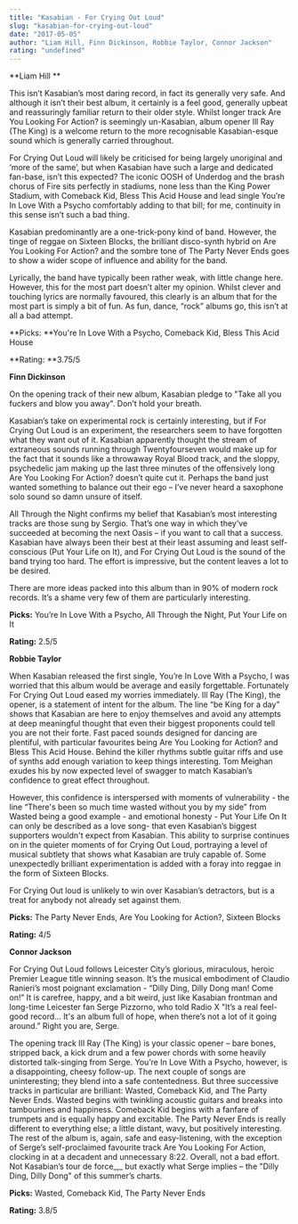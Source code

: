 ```yaml
---
title: "Kasabian - For Crying Out Loud"
slug: "kasabian-for-crying-out-loud"
date: "2017-05-05"
author: "Liam Hill, Finn Dickinson, Robbie Taylor, Connor Jackson"
rating: "undefined"
---
```


**Liam Hill **

This isn’t Kasabian’s most daring record, in fact its generally very safe. And although it isn’t their best album, it certainly is a feel good, generally upbeat and reassuringly familiar return to their older style. Whilst longer track Are You Looking For Action? is seemingly un-Kasabian, album opener Ill Ray (The King) is a welcome return to the more recognisable Kasabian-esque sound which is generally carried throughout.

For Crying Out Loud will likely be criticised for being largely unoriginal and ‘more of the same’, but when Kasabian have such a large and dedicated fan-base, isn’t this expected? The iconic OOSH of Underdog and the brash chorus of Fire sits perfectly in stadiums, none less than the King Power Stadium, with Comeback Kid, Bless This Acid House and lead single You’re In Love With a Psycho comfortably adding to that bill; for me, continuity in this sense isn’t such a bad thing.

Kasabian predominantly are a one-trick-pony kind of band. However, the tinge of reggae on Sixteen Blocks, the brilliant disco-synth hybrid on Are You Looking For Action? and the sombre tone of The Party Never Ends goes to show a wider scope of influence and ability for the band.

Lyrically, the band have typically been rather weak, with little change here. However, this for the most part doesn’t alter my opinion. Whilst clever and touching lyrics are normally favoured, this clearly is an album that for the most part is simply a bit of fun. As fun, dance, “rock” albums go, this isn’t at all a bad attempt.

**Picks: **You're In Love With a Psycho, Comeback Kid, Bless This Acid House

**Rating: **3.75/5

**Finn Dickinson**

On the opening track of their new album, Kasabian pledge to "Take all you fuckers and blow you away". Don’t hold your breath.

Kasabian’s take on experimental rock is certainly interesting, but if For Crying Out Loud is an experiment, the researchers seem to have forgotten what they want out of it. Kasabian apparently thought the stream of extraneous sounds running through Twentyfourseven would make up for the fact that it sounds like a throwaway Royal Blood track, and the sloppy, psychedelic jam making up the last three minutes of the offensively long Are You Looking For Action? doesn’t quite cut it. Perhaps the band just wanted something to balance out their ego – I’ve never heard a saxophone solo sound so damn unsure of itself.

All Through the Night confirms my belief that Kasabian’s most interesting tracks are those sung by Sergio. That’s one way in which they’ve succeeded at becoming the next Oasis – if you want to call that a success. Kasabian have always been their best at their least assuming and least self-conscious (Put Your Life on It), and For Crying Out Loud is the sound of the band trying too hard. The effort is impressive, but the content leaves a lot to be desired.

There are more ideas packed into this album than in 90% of modern rock records. It’s a shame very few of them are particularly interesting.

**Picks:** You’re In Love With a Psycho, All Through the Night, Put Your Life on It

**Rating:** 2.5/5

**Robbie Taylor**

When Kasabian released the first single, You’re In Love With a Psycho, I was worried that this album would be average and easily forgettable. Fortunately For Crying Out Loud eased my worries immediately. Ill Ray (The King), the opener, is a statement of intent for the album. The line “be King for a day” shows that Kasabian are here to enjoy themselves and avoid any attempts at deep meaningful thought that even their biggest proponents could tell you are not their forte. Fast paced sounds designed for dancing are plentiful, with particular favourites being Are You Looking for Action? and Bless This Acid House. Behind the killer rhythms subtle guitar riffs and use of synths add enough variation to keep things interesting. Tom Meighan exudes his by now expected level of swagger to match Kasabian’s confidence to great effect throughout.

However, this confidence is interspersed with moments of vulnerability - the line “There's been so much time wasted without you by my side” from Wasted being a good example - and emotional honesty - Put Your Life On It can only be described as a love song- that even Kasabian’s biggest supporters wouldn't expect from Kasabian. This ability to surprise continues on in the quieter moments of for Crying Out Loud, portraying a level of musical subtlety that shows what Kasabian are truly capable of. Some unexpectedly brilliant experimentation is added with a foray into reggae in the form of Sixteen Blocks.

For Crying Out loud is unlikely to win over Kasabian’s detractors, but is a treat for anybody not already set against them.

**Picks:** The Party Never Ends, Are You Looking for Action?, Sixteen Blocks

**Rating:** 4/5

**Connor Jackson**

For Crying Out Loud follows Leicester City’s glorious, miraculous, heroic Premier League title winning season. It’s the musical embodiment of Claudio Ranieri’s most poignant exclamation - “Dilly Ding, Dilly Dong man! Come on!” It is carefree, happy, and a bit weird, just like Kasabian frontman and long-time Leicester fan Serge Pizzorno, who told Radio X "It’s a real feel-good record... It's an album full of hope, when there’s not a lot of it going around.” Right you are, Serge.

The opening track III Ray (The King) is your classic opener – bare bones, stripped back, a kick drum and a few power chords with some heavily distorted talk-singing from Serge. You’re In Love With a Psycho, however, is a disappointing, cheesy follow-up. The next couple of songs are uninteresting; they blend into a safe contentedness. But three successive tracks in particular are brilliant: Wasted, Comeback Kid, and The Party Never Ends. Wasted begins with twinkling acoustic guitars and breaks into tambourines and happiness. Comeback Kid begins with a fanfare of trumpets and is equally happy and excitable. The Party Never Ends is really different to everything else; a little distant, wavy, but positively interesting. The rest of the album is, again, safe and easy-listening, with the exception of Serge’s self-proclaimed favourite track Are You Looking For Action, clocking in at a decadent and unnecessary 8:22. Overall, not a bad effort. Not Kasabian’s tour de force_,_ but exactly what Serge implies – the "Dilly Ding, Dilly Dong" of this summer’s charts.

**Picks:** Wasted, Comeback Kid, The Party Never Ends

**Rating:** 3.8/5
